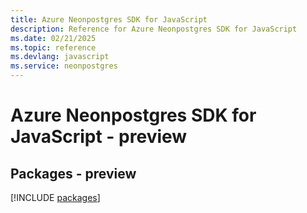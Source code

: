 ```yaml
---
title: Azure Neonpostgres SDK for JavaScript
description: Reference for Azure Neonpostgres SDK for JavaScript
ms.date: 02/21/2025
ms.topic: reference
ms.devlang: javascript
ms.service: neonpostgres
---
```

# Azure Neonpostgres SDK for JavaScript - preview
## Packages - preview
[!INCLUDE [packages](neonpostgres-index.md)]
